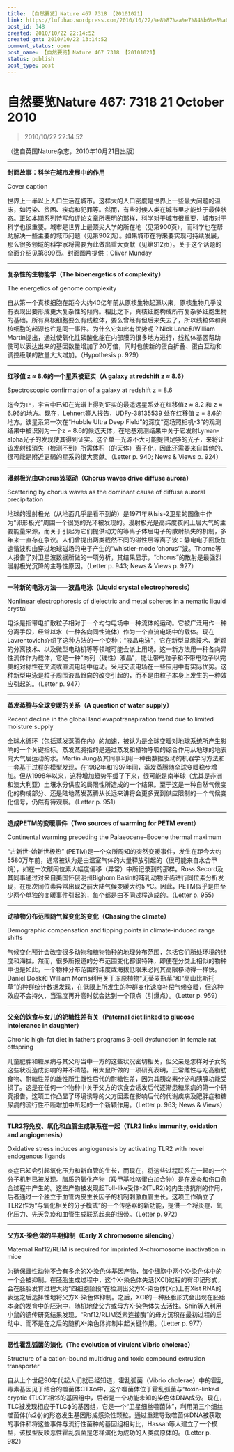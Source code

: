 ```yaml
---
title: 【自然要览】Nature 467 7318 【20101021】
link: https://lufuhao.wordpress.com/2010/10/22/%e8%87%aa%e7%84%b6%e8%a6%81%e8%a7%88nature-467-7318-21-october-2010/
post_id: 348
created: 2010/10/22 22:14:52
created_gmt: 2010/10/22 13:14:52
comment_status: open
post_name: 【自然要览】Nature 467 7318 【20101021】
status: publish
post_type: post
---
```


# 自然要览Nature 467: 7318 21 October 2010

> 2010/10/22 22:14:52

 

（选自英国Nature杂志，2010年10月21日出版）

***

**封面故事：科学在城市发展中的作用**

Cover caption

世界上一半以上人口生活在城市。这样大的人口密度是世界上一些最大问题的温床，如污染、贫困、疾病和犯罪等。然而，有些时候人类在城市里才能处于最佳状态。正如本期系列特写和评论文章所表明的那样，科学对于城市很重要，城市对于科学也很重要。城市是世界上最顶尖大学的所在地（见第900页），而科学也在帮助解决一些主要的城市问题（见第902页）。如果城市在将来要实现可持续发展，那么很多领域的科学家将需要为此做出重大贡献（见第912页）。关于这个话题的全面介绍见第899页。封面图片提供：Oliver Munday

***

**复杂性的生物能学（The bioenergetics of complexity）**

The energetics of genome complexity

自从第一个真核细胞在距今大约40亿年前从原核生物起源以来，原核生物几乎没有表现出要形成更大复杂性的倾向。相比之下，真核细胞构成所有复杂多细胞生物的基础。所有真核细胞要么有线粒体，要么曾经有但后来失去了，所以线粒体和真核细胞的起源也许是同一事件。为什么它如此有优势呢？Nick Lane和William Martin提出，通过使氧化性磷酸化能在内部膜的很多地方进行，线粒体基因帮助使可以表达出来的基因数量增加了20万倍，同时也使新的蛋白折叠、蛋白互动和调控级联的数量大大增加。（Hypothesis p. 929）

***

**红移值 z ≈ 8.6的一个星系被证实（A galaxy at redshift z ≈ 8.6）**

Spectroscopic confirmation of a galaxy at redshift z = 8.6

迄今为止，宇宙中已知在光谱上得到证实的最遥远星系处在红移值z ≈ 8.2 和 z ≈ 6.96的地方。现在，Lehnert等人报告，UDFy-38135539 处在红移值 z = 8.6的地方。该星系第一次在“Hubble Ultra Deep Field”的深度“宽场照相机-3”的观测结果中被识别为一个z ≈ 8.6的候选天体，在地基观测结果中关于它发射Lyman-alpha光子的发现使其得到证实。这个单一光源不大可能提供足够的光子，来将让该发射线消失（检测不到）所需体积（的天体）离子化，因此还需要来自其他的、很可能是附近更弱的星系的很大贡献。（Letter p. 940; News & Views p. 924）

***

**漫射极光由Chorus波驱动（Chorus waves drive diffuse aurora）**

Scattering by chorus waves as the dominant cause of diffuse auroral precipitation

地球的漫射极光（从地面几乎是看不到的）是1971年从Isis-2卫星的图像中作为“卵形极光”周围一个很宽的光环被发现的。漫射极光是高纬度夜间上层大气的主要能量来源，而关于引起为它们提供动力的等离子体层电子的散射损失的机制，多年来一直存在争议。人们曾提出两类截然不同的磁性层等离子波：静电电子回旋加速谐波和由穿过地球磁场的电子产生的“whistler-mode ‘chorus’”波。Thorne等人报告了对卫星波数据所做的一项分析，其结果显示，“chorus”的散射是最强烈漫射极光沉降的主导性原因。（Letter p. 943; News & Views p. 927）

***

**一种新的电泳方法——液晶电泳（Liquid crystal electrophoresis）**

Nonlinear electrophoresis of dielectric and metal spheres in a nematic liquid crystal

电泳是指带电扩散粒子相对于一个均匀电场中一种流体的运动。它被广泛用作一种分离手段，经常以水（一种各向同性流体）作为一个直流电场中的载体。现在Lavrentovich介绍了这种方法的一个变种：“液晶电泳”，它在新型显示技术、新颖的分离技术、以及微型电动机等等领域可能会派上用场。这一新方法用一种各向异性流体作为载体，它是一种“向列（线性）液晶”，能让带电粒子和不带电粒子以完美的对称性在交流或直流电场中运动。采用交流电场在一些应用中有实际优势。这种新型电泳是粒子周围液晶趋向的改变引起的，而不是由粒子本身上发生的一种效应引起的。（Letter p. 947）

***

**蒸发蒸腾与全球变暖的关系（A question of water supply）**

Recent decline in the global land evapotranspiration trend due to limited moisture supply

全球水循环（包括蒸发蒸腾在内）的加速，被认为是全球变暖对地球系统所产生影响的一个关键指标。蒸发蒸腾指的是通过蒸发和植物呼吸的综合作用从地球的地表向大气层运动的水。Martin Jung及其同事利用一种由数据驱动的机器学习方法和一套基于过程的模型发现，在1982年和1997年间，蒸发蒸腾随全球变暖稳步增加。但从1998年以来，这种增加趋势平缓了下来，很可能是南半球（尤其是非洲和澳大利亚）土壤水分供应的局限性所造成的一个结果。至于这是一种自然气候变化的构成部分、还是陆地蒸发蒸腾从长远来讲将会更多受到供应限制的一个气候变化信号，仍然有待观察。（Letter p. 951）

***

**造成PETM的变暖事件（Two sources of warming for PETM event）**

Continental warming preceding the Palaeocene–Eocene thermal maximum

“古新世-始新世极热” (PETM)是一个众所周知的突然变暖事件，发生在距今大约5580万年前，通常被认为是由温室气体的大量释放引起的（很可能来自水合甲烷），如在一次碳同位素大幅度偏移（异常）中所记录到的那样。Ross Secord及其同事通过对来自美国怀俄明州Bighorn Basin的哺乳动物牙齿进行同位素分析发现，在那次同位素异常出现之前大陆气候变暖大约5 ºC。因此，PETM似乎是由至少两个单独的变暖事件引起的，每个都是由不同过程造成的。（Letter p. 955）

***

**动植物分布范围随气候变化的变化（Chasing the climate）**

Demographic compensation and tipping points in climate-induced range shifts

气候变化预计会改变很多动物和植物物种的地理分布范围，包括它们所处环境的纬度和海拔。然而，很多所报道的分布范围变化都很特殊，即便在分类上相似的物种中也是如此，一个物种分布范围的纬度或海拔低限未必同其高限移动得一样快。Daniel Doak和 William Morris利用关于冻原植物“无茎麦瓶草”和“高山比斯托草”的种群统计数据发现，在低限上所发生的种群变化速度补偿气候变暖，但这种效应不会持久，当温度再升高时就会达到一个顶点（引爆点）。（Letter p. 959）

***

**父亲的饮食与女儿的奶糖性差有关（Paternal diet linked to glucose intolerance in daughter）**

Chronic high-fat diet in fathers programs β-cell dysfunction in female rat offspring

儿童肥胖和糖尿病与其父母当中一方的这些状况密切相关，但父亲是怎样对子女的这些状况造成影响的并不清楚。用大鼠所做的一项研究表明，正常雌性与吃高脂肪食物、耐糖性差的雄性所生雌性后代的耐糖性差，因为其胰岛素分泌和胰腺功能受损了。这是在任何一个物种中关于父方的饮食会诱发后代逐渐患糖尿病的第一个研究报告。这项工作凸显了环境诱导的父方因素在影响后代的代谢疾病及肥胖症和糖尿病的流行性不断增加中所起的一个新颖作用。（Letter p. 963; News & Views）

***

**TLR2将免疫、氧化和血管生成联系在一起（TLR2 links immunity, oxidation and angiogenesis）**

Oxidative stress induces angiogenesis by activating TLR2 with novel endogenous ligands

炎症已知会引起氧化压力和新血管的生长，而现在，将这些过程联系在一起的一个分子机制已被发现。脂质的氧化产物（羧甲基吡咯蛋白加合物）是在发炎和伤口愈合过程中产生的。这些产物被发现起Toll-like受体-2(TLR2)的内生拮抗剂的作用，后者通过一个独立于血管内皮生长因子的机制刺激血管生长。这项工作确立了TLR2作为“与氧化相关的分子模式”的一个传感器的新功能，提供一个将炎症、氧化压力、先天免疫和血管生成联系起来的纽带。（Letter p. 972）

***

**父方X-染色体的早期抑制（Early X chromosome silencing）**

Maternal Rnf12/RLIM is required for imprinted X-chromosome inactivation in mice

为确保雌性动物不会有多余的X-染色体基因产物，每个细胞中两个X-染色体中的一个会被抑制。在胚胎生成过程中，这个X-染色体失活(XCI)过程的有印记形式，会在胚胎发育过程大约“四细胞阶段”在检测出父方X-染色体(Xp)上有Xist RNA的表达之后选择性地将父方X-染色体抑制。之后，XCI的一种胚胎形式会出现在胚胎本身的发育中的胚泡中，随机地使父方或母方X-染色体失去活性。Shin等人利用小鼠的遗传研究结果发现，“Rnf12/RLIM泛素连接酶”的母方沉积在最初过程的启动中、而不是在之后的随机X-染色体抑制中起关键作用。（Letter p. 977）

***

**恶性霍乱弧菌的演化（The evolution of virulent Vibrio cholerae）**

Structure of a cation-bound multidrug and toxic compound extrusion transporter

自从上个世纪90年代起人们就已经知道，霍乱弧菌（Vibrio cholerae）中的霍乱毒素基因见于结合的噬菌体CTXϕ中，这个噬菌体位于霍乱弧菌与“toxin-linked cryptic (TLC)”相邻的基因组中，后者是一个功能未知的染色体DNA成分。现在，TLC被发现相应于TLCϕ的基因组，它是一个“卫星细丝噬菌体”，利用第三个细丝噬菌体(fs2ϕ)的形态发生基因形成感染性颗粒。通过重建导致噬菌体DNA被获取的事件和将这些事件与流行性菌种的基因组相对比，Hassan等人建立了一个模型，该模型反映恶性霍乱弧菌是怎样演化为成功的人类病原体的。（Letter p. 982）
